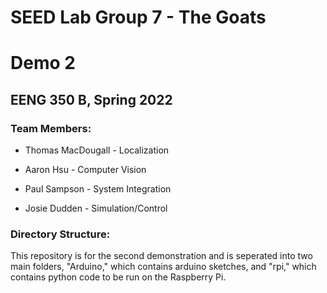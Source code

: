 # SEED Lab Group 7 - The Goats

# Demo 2

## EENG 350 B, Spring 2022

### Team Members:

- Thomas MacDougall - Localization

- Aaron Hsu - Computer Vision

- Paul Sampson - System Integration

- Josie Dudden - Simulation/Control

### Directory Structure:

This repository is for the second demonstration and is seperated into two main folders, "Arduino," which contains arduino sketches, and "rpi," which contains python code to be run on the Raspberry Pi.
